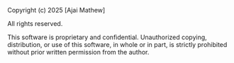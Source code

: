Copyright (c) 2025 [Ajai Mathew]

All rights reserved.

This software is proprietary and confidential. 
Unauthorized copying, distribution, or use of this software, in whole or in part, is strictly prohibited without prior written permission from the author.
